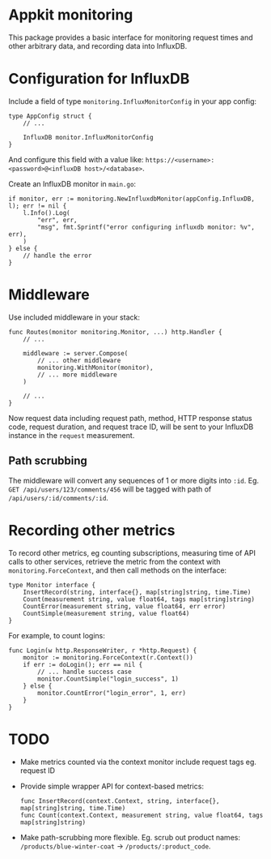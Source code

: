 # Appkit monitoring

This package provides a basic interface for monitoring request times
and other arbitrary data, and recording data into InfluxDB.

# Configuration for InfluxDB

Include a field of type `monitoring.InfluxMonitorConfig` in your app config:

```
type AppConfig struct {
	// ...

	InfluxDB monitor.InfluxMonitorConfig
}
```

And configure this field with a value like: `https://<username>:<password>@<influxDB host>/<database>`.

Create an InfluxDB monitor in `main.go`:

```
if monitor, err := monitoring.NewInfluxdbMonitor(appConfig.InfluxDB, l); err != nil {
	l.Info().Log(
		"err", err,
		"msg", fmt.Sprintf("error configuring influxdb monitor: %v", err),
	)
} else {
	// handle the error
}
```

# Middleware

Use included middleware in your stack:

```
func Routes(monitor monitoring.Monitor, ...) http.Handler {
    // ...

	middleware := server.Compose(
		// ... other middleware
    	monitoring.WithMonitor(monitor),
    	// ... more middleware
    )

    // ...
}
```

Now request data including request path, method, HTTP response status code, request duration, and request trace ID, will be sent to your InfluxDB instance in the `request` measurement.

## Path scrubbing

The middleware will convert any sequences of 1 or more digits into `:id`. Eg. `GET /api/users/123/comments/456` will be tagged with path of `/api/users/:id/comments/:id`.

# Recording other metrics

To record other metrics, eg counting subscriptions, measuring time of API calls to other services, retrieve the metric from the context with `monitoring.ForceContext`, and then call methods on the interface:

```
type Monitor interface {
	InsertRecord(string, interface{}, map[string]string, time.Time)
	Count(measurement string, value float64, tags map[string]string)
	CountError(measurement string, value float64, err error)
	CountSimple(measurement string, value float64)
}
```


For example, to count logins:

```
func Login(w http.ResponseWriter, r *http.Request) {
    monitor := monitoring.ForceContext(r.Context())
    if err := doLogin(); err == nil {
        // ... handle success case
        monitor.CountSimple("login_success", 1)
    } else {
        monitor.CountError("login_error", 1, err)
    }
}
```

# TODO

* Make metrics counted via the context monitor include request tags eg. request ID

* Provide simple wrapper API for context-based metrics:

  ```
  func InsertRecord(context.Context, string, interface{}, map[string]string, time.Time)
  func Count(context.Context, measurement string, value float64, tags map[string]string)
  ```

* Make path-scrubbing more flexible. Eg. scrub out product names: `/products/blue-winter-coat` -> `/products/:product_code`.
